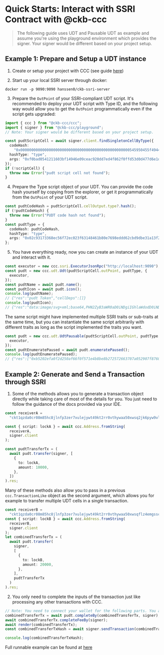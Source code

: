 # Quick Starts: Interact with SSRI Contract with @ckb-ccc

> The following guide uses UDT and Pausable UDT as example and assume you're using the playground environment which provides the signer. Your signer would be different based on your project setup.

## Example 1: Prepare and Setup a UDT instance

1. Create or setup your project with CCC (see guide [here](https://docs.ckbccc.com/index.html#md:quick-start-with-create-ccc-app-recommended))

2. Start up your local SSRI server through docker:

```shell
docker run -p 9090:9090 hanssen0/ckb-ssri-server
```

3. Prepare the `OutPoint` of your SSRI-compliant UDT script. It's recommended to deploy your UDT script with Type ID, and the following way would allow you to get the `OutPoint` programmatically even if the script gets upgraded:

```ts
import { ccc } from "@ckb-ccc/ccc";
import { signer } from "@ckb-ccc/playground";
// Note: Your signer would be different based on your project setup.

const pudtScriptCell = await signer.client.findSingletonCellByType({
  codeHash:
    "0x00000000000000000000000000000000000000000000000000545950455f4944",
  hashType: "type",
  args: "0xf0bad0541211603bf14946e09ceac920dd7ed4f862f0ffd53d0d477d6e1d0f0b",
});
if (!scriptCell) {
  throw new Error("pudt script cell not found");
}
```

4. Prepare the Type script object of your UDT. You can provide the code hash yourself by copying from the explorer, or get it programmatically from the `OutPoint` of your UDT script.

```ts
const pudtCodeHash = pudtScriptCell.cellOutput.type?.hash();
if (!pudtCodeHash) {
  throw new Error("PUDT code hash not found");
}
const pudtType = {
  codeHash: pudtCodeHash,
  hashType: "type",
  args: "0x02c93173368ec56f72ec023f63148461b80e7698eddd62cbd9dbe31a13f2b330",
};
```

5. You have everything ready, now you can create an instance of your UDT and interact with it.

```ts
const executor = new ccc.ssri.ExecutorJsonRpc("http://localhost:9090");
const pudt = new ccc.udt.Udt(pudtScriptCell.outPoint, pudtType, {
  executor,
});
const pudtName = await pudt.name();
const pudtIcon = await pudt.icon();
console.log(pudtName);
// {"res":"pudt Token","cellDeps":[]}
console.log(pudtIcon);
// {"res":"data:image/svg+xml;base64,PHN2ZyB3aWR0aD0iNDgiIGhlaWdodD0iNDgiIHZpZXdCb3g9IjAgMCA0OCA0OCIgZmlsbD0ibm9uZSIgeG1sbnM9Imh0dHA6Ly93d3cudzMub3JnLzIwMDAvc3ZnIj4KPGNpcmNsZSBjeD0iMjQiIGN5PSIyNCIgcj0iMjQ ......
```

The same script might have implemented multiple SSRI traits or sub-traits at the same time, but you can instantiate the same script arbitrarily with different traits as long as the script implemented the traits you want.

```ts
const pudt = new ccc.udt.UdtPausable(pudtScriptCell.outPoint, pudtType, {
  executor,
});
const pudtEnumeratePaused = await pudt.enumeratePaused();
console.log(pudtEnumeratePaused);
// {"res":["0xb5202efa0f2d250af66f0f571e4b8be8b272572663707a052907f8760112fe35","0xa320a09489791af2e5e1fe84927eda84f71afcbd2c7a65cb419464fe46e75085"],"cellDeps":[{"txHash":"0x98c37eabc1672c4a0a30c0bb284ed49308f0cb58b0d8791f44cca168c973e7da","index":"0"}]}
```

## Example 2: Generate and Send a Transaction through SSRI

1. Some of the methods allows you to generate a transaction object directly while taking care of most of the details for you. You just need to follow the guidance of the docs provided via your IDE.

```ts
const receiverA =
  "ckt1qzda0cr08m85hc8jlnfp3zer7xulejywt49kt2rr0vthywaa50xwsq2jk6pyw9vlnfakx7vp4t5lxg0lzvvsp3c5adflu";

const { script: lockA } = await ccc.Address.fromString(
  receiverA,
  signer.client
);

const pudtTransferTx = (
  await pudt.transfer(signer, [
    {
      to: lockA,
      amount: 10000,
    },
  ])
).res;
```

Many of these methods also allow you to pass in a previous `ccc.TransactionLike` object as the second argument, which allows you for example to transfer multiple UDT cells in a single transaction.

```ts
const receiverB =
  "ckt1qzda0cr08m85hc8jlnfp3zer7xulejywt49kt2rr0vthywaa50xwsqflz4emgssc6nqj4yv3nfv2sca7g9dzhscgmg28x";
const { script: lockB } = await ccc.Address.fromString(
  receiverB,
  signer.client
);
let combinedTransferTx = (
  await pudt.transfer(
    signer,
    [
      {
        to: lockB,
        amount: 20000,
      },
    ],
    pudtTransferTx
  )
).res;
```

2. You only need to complete the inputs of the transaction just like processing any other transactions with CCC.

```ts
// Note: You need to connect your wallet for the following parts. You also need to have enough balance of pudt in your wallet.
combinedTransferTx = await pudt.completeBy(combinedTransferTx, signer);
await combinedTransferTx.completeFeeBy(signer);
await render(combinedTransferTx);
const combinedTransferTxHash = await signer.sendTransaction(combinedTransferTx);

console.log(combinedTransferTxHash);
```

Full runnable example can be found at [here](https://live.ckbccc.com/?src=nostr:nevent1qqs8q20jvxqfsrhqw4te248qduex39dgls7qajhuc42kale0yqatdhspzemhxue69uhhyetvv9ujumn0wd68ytnzv9hxgqg5waehxw309ahx7um5wghx77r5wghxgetkqy28wumn8ghj7un9d3shjtnyv9kh2uewd9hspusjlf)
